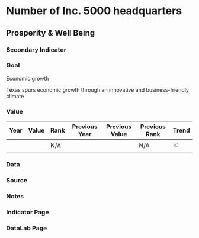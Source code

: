 # Number of Inc. 5000 headquarters

## Prosperity & Well Being

### Secondary Indicator

### **Goal**

Economic growth

Texas spurs economic growth through an innovative and business-friendly climate

### Value

| Year |  Value      | Rank     | Previous Year   | Previous Value | Previous Rank | Trend | 
| ----------- | ----------- | ----------- | ----------- | ----------- | ----------- | -----------|
|             |             | N/A         |             |             | N/A         | 📈        | 

### Data

### Source

### Notes



### Indicator Page



### DataLab Page



